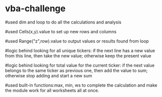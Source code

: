# vba-challenge

#used dim and loop to do all the calculations and analysis

#used Cells(x,y).value to set up new rows and columns

#used Range("z",row).value to output values or results found from loop

#logic behind looking for all unique tickers: if the next line has a new value from this line, then take the new value; otherwise keep the present value

#logic behind looking for total value for the current ticker: if the next value belongs to the same ticker as previous one, then add the value to sum; otherwise stop adding and start a new sum

#used built-in functions:max, min, ws to complete the calculation and make the module work for all worksheets all at once.

